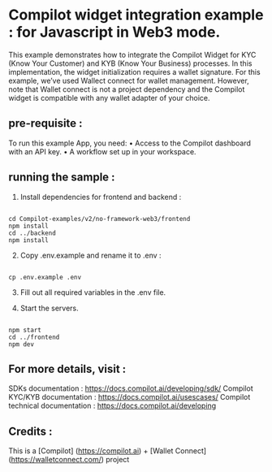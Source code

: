 
Compilot widget integration example : for Javascript in Web3 mode. 
===========================================================

This example demonstrates how to integrate the Compilot Widget for KYC (Know Your Customer) and KYB (Know Your Business) processes. In this implementation, the widget initialization requires a wallet signature. For this example, we’ve used Wallect connect for wallet management. However, note that Wallet connect is not a project dependency and the Compilot widget is compatible with any wallet adapter of your choice.

## pre-requisite :

To run this example App, you need:
	•	Access to the Compilot dashboard with an API key.
	•	A workflow set up in your workspace.


## running the sample :

1. Install dependencies for frontend and backend :

~~~~

cd Compilot-examples/v2/no-framework-web3/frontend 
npm install
cd ../backend
npm install

~~~~

2) Copy .env.example and rename it to .env :

~~~~

cp .env.example .env 

~~~~

3) Fill out all required variables in the .env file.

4) Start the servers.

~~~~

npm start
cd ../frontend
npm dev

~~~~

## For more details, visit : 

SDKs documentation : https://docs.compilot.ai/developing/sdk/
Compilot KYC/KYB documentation : https://docs.compilot.ai/usescases/
Compilot technical documentation :   https://docs.compilot.ai/developing

## Credits :

This is a [Compilot] (https://compilot.ai) + [Wallet Connect] (https://walletconnect.com/) project